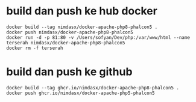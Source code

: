 # build dan push ke hub docker 
````
docker build --tag nimdasx/docker-apache-php8-phalcon5 .   
docker push nimdasx/docker-apache-php8-phalcon5  
docker run -d -p 81:80 -v /Users/sofyan/Dev/php:/var/www/html --name terserah nimdasx/docker-apache-php8-phalcon5  
docker rm -f terserah 
````
# build dan push ke github
````
docker build --tag ghcr.io/nimdasx/docker-apache-php8-phalcon5 .
docker push ghcr.io/nimdasx/docker-apache-php5-phalcon5
````